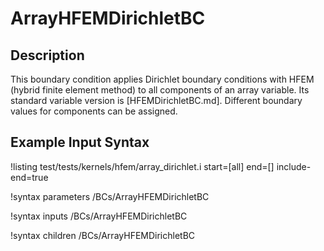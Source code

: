 # ArrayHFEMDirichletBC

## Description

This boundary condition applies Dirichlet boundary conditions with HFEM (hybrid finite element method) to all components of an array variable.
Its standard variable version is [HFEMDirichletBC.md].
Different boundary values for components can be assigned.

## Example Input Syntax

!listing test/tests/kernels/hfem/array_dirichlet.i start=[all] end=[] include-end=true

!syntax parameters /BCs/ArrayHFEMDirichletBC

!syntax inputs /BCs/ArrayHFEMDirichletBC

!syntax children /BCs/ArrayHFEMDirichletBC
